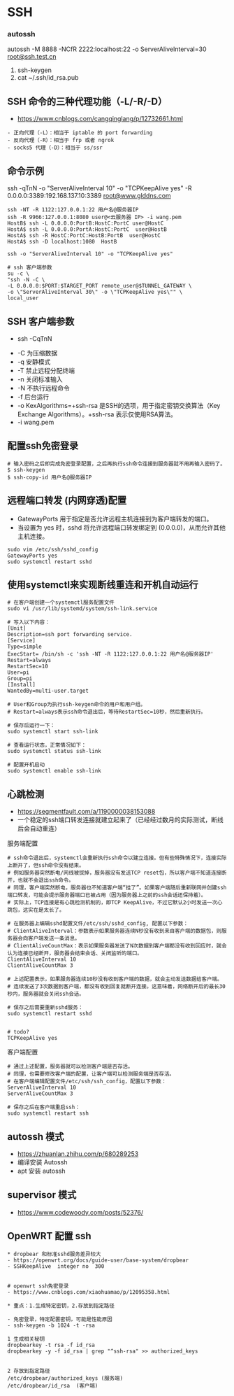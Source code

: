 # SSH

### autossh

 autossh -M 8888 -NCfR 2222:localhost:22 -o ServerAliveInterval=30 root@ssh.test.cn
 1. ssh-keygen
 2. cat ~/.ssh/id_rsa.pub


## SSH 命令的三种代理功能（-L/-R/-D） 

- https://www.cnblogs.com/cangqinglang/p/12732661.html

```
- 正向代理（-L）：相当于 iptable 的 port forwarding
- 反向代理（-R）：相当于 frp 或者 ngrok
- socks5 代理（-D）：相当于 ss/ssr
```

## 命令示例

ssh -qTnN -o "ServerAliveInterval 10" -o "TCPKeepAlive yes" -R 0.0.0.0:3389:192.168.137.10:3389 root@www.glddns.com

```
ssh -NT -R 1122:127.0.0.1:22 用户名@服务器IP
ssh -R 9966:127.0.0.1:8080 user@<云服务器 IP> -i wang.pem
HostB$ ssh -L 0.0.0.0:PortB:HostC:PortC user@HostC
HostA$ ssh -L 0.0.0.0:PortA:HostC:PortC  user@HostB
HostA$ ssh -R HostC:PortC:HostB:PortB  user@HostC
HostA$ ssh -D localhost:1080  HostB

ssh -o "ServerAliveInterval 10" -o "TCPKeepAlive yes"

# ssh 客户端参数
su -c \
"ssh -N -C \
-L 0.0.0.0:$PORT:$TARGET_PORT remote_user@$TUNNEL_GATEWAY \
-o \"ServerAliveInterval 30\" -o \"TCPKeepAlive yes\"" \
local_user
```

## SSH 客户端参数

- ssh -CqTnN
* -C 为压缩数据
* -q 安静模式
* -T 禁止远程分配终端
* -n 关闭标准输入
* -N 不执行远程命令
* -f 后台运行
* -o KexAlgorithms=+ssh-rsa 是SSH的选项，用于指定密钥交换算法（Key Exchange Algorithms）。+ssh-rsa 表示仅使用RSA算法。
* -i wang.pem

## 配置ssh免密登录

```
# 输入密码之后即完成免密登录配置，之后再执行ssh命令连接到服务器就不用再输入密码了。
$ ssh-keygen
$ ssh-copy-id 用户名@服务器IP
```

## 远程端口转发 (内网穿透)配置

- GatewayPorts 用于指定是否允许远程主机连接到为客户端转发的端口。
- 当设置为 yes 时，sshd 将允许远程端口转发绑定到 (0.0.0.0)，从而允许其他主机连接。

```
sudo vim /etc/ssh/sshd_config
GatewayPorts yes
sudo systemctl restart sshd
```

## 使用systemctl来实现断线重连和开机自动运行

```
# 在客户端创建一个systemctl服务配置文件
sudo vi /usr/lib/systemd/system/ssh-link.service

# 写入以下内容：
[Unit]
Description=ssh port forwarding service.
[Service]
Type=simple
ExecStart= /bin/sh -c 'ssh -NT -R 1122:127.0.0.1:22 用户名@服务器IP'
Restart=always
RestartSec=10
User=pi
Group=pi
[Install] 
WantedBy=multi-user.target

# User和Group为执行ssh-keygen命令的用户和用户组。
# Restart=always表示ssh命令退出后，等待RestartSec=10秒，然后重新执行。

# 保存后运行一下：
sudo systemctl start ssh-link

# 查看运行状态，正常情况如下：
sudo systemctl status ssh-link

# 配置开机启动
sudo systemctl enable ssh-link
```

## 心跳检测

- https://segmentfault.com/a/1190000038153088
- 一个稳定的ssh端口转发连接就建立起来了（已经经过数月的实际测试，断线后会自动重连）

服务端配置

```
# ssh命令退出后，systemctl会重新执行ssh命令以建立连接。但有些特殊情况下，连接实际上断开了，但ssh命令没有结束。
# 例如服务器突然断电/网线被拔掉，服务器没有发送TCP reset包，所以客户端不知道连接断开，也就不会退出ssh命令。
# 同理，客户端突然断电，服务器也不知道客户端“挂了”。如果客户端随后重新联网并创建ssh端口转发，可能会提示服务器端口已被占用（因为服务器上之前的ssh会话还保持着）。
# 实际上，TCP连接是有心跳检测机制的，即TCP KeepAlive，不过它默认2小时发送一次心跳包，这实在是太长了。

# 在服务器上编辑sshd配置文件/etc/ssh/sshd_config, 配置以下参数：
# ClientAliveInterval：参数表示如果服务器连续N秒没有收到来自客户端的数据包，则服务器会向客户端发送一条消息。
# ClientAliveCountMax：表示如果服务器发送了N次数据到客户端都没有收到回应时，就会认为连接已经断开，服务器会结束会话、关闭监听的端口。
ClientAliveInterval 10
ClientAliveCountMax 3

# 上述配置表示，如果服务器连续10秒没有收到客户端的数据，就会主动发送数据给客户端。
# 连续发送了3次数据到客户端，都没有收到回复就断开连接。这意味着，网络断开后的最长30秒内，服务器就会关闭ssh会话。

# 保存之后需要重新sshd服务：
sudo systemctl restart sshd


# todo?
TCPKeepAlive yes
```

客户端配置

```
# 通过上述配置，服务器就可以检测客户端是否存活。
# 同理，也需要修改客户端的配置，让客户端可以检测服务端是否存活。
# 在客户端编辑配置文件/etc/ssh/ssh_config，配置以下参数：
ServerAliveInterval 10
ServerAliveCountMax 3

# 保存之后在客户端重启ssh：
sudo systemctl restart ssh

```

## autossh 模式

- https://zhuanlan.zhihu.com/p/680289253
- 编译安装 Autossh
- apt 安装 autossh

## supervisor 模式

- https://www.codewoody.com/posts/52376/

## OpenWRT 配置 ssh

```
* dropbear 和标准sshd服务差异较大
- https://openwrt.org/docs/guide-user/base-system/dropbear
- SSHKeepAlive	integer	no	300


# openwrt ssh免密登录
- https://www.cnblogs.com/xiaohuamao/p/12095358.html

* 重点：1.生成特定密钥，2.存放到指定路径

- 免密登录，特定配置密钥，可能是性能原因
- ssh-keygen -b 1024 -t -rsa

1 生成相关秘钥
dropbearkey -t rsa -f id_rsa
dropbearkey -y -f id_rsa | grep "^ssh-rsa" >> authorized_keys
 

2 存放到指定路径
/etc/dropbear/authorized_keys (服务端)
/etc/dropbear/id_rsa  (客户端)
```
